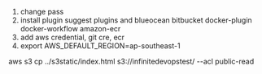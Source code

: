 
1. change pass
2. install plugin suggest plugins and 
  blueocean bitbucket docker-plugin docker-workflow amazon-ecr
3. add aws credential, git cre, ecr
4. export AWS_DEFAULT_REGION=ap-southeast-1

aws s3 cp ../s3static/index.html s3://infinitedevopstest/ --acl public-read  

